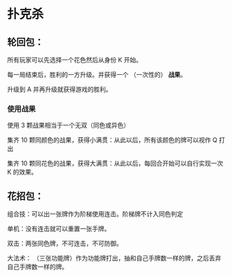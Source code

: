 # 扑克杀

## 轮回包：

所有玩家可以先选择一个花色然后从身份 K 开始。

每一局结束后，胜利的一方升级。并获得一个 （一次性的） **战果**。

升级到 A 并再升级就获得游戏的胜利。

### 使用战果

使用 3 颗战果相当于一个无双（同色或异色）

集齐 10 颗同颜色的战果，获得小满贯：从此以后，所有该颜色的牌可以视作 Q 打出

集齐 10 颗同花色的战果，获得大满贯：从此以后，每回合开始可以自行实现一次 K 的效果。

## 花招包：

组合技：可以出一张牌作为阶梯使用连击。阶梯牌不计入同色判定

单机：没有连击就可以重置一张手牌。

双击：两张同色牌，不可连击，不可防御。

大法术： （三张功能牌）作为功能牌打出，抽和自己手牌数一样的牌，之后丢弃自己手牌数一样的牌。
